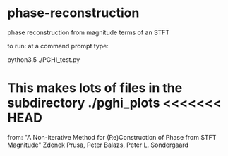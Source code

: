# phase-reconstruction
phase reconstruction from magnitude terms of an STFT

to run: at a command prompt type:

python3.5 ./PGHI_test.py

This makes lots of files in the subdirectory ./pghi_plots
<<<<<<< HEAD
=======

from:
"A Non-iterative Method for (Re)Construction of Phase from STFT Magnitude"
Zdenek Prusa, Peter Balazs, Peter L. Sondergaard
>>>>>>>
